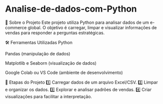 # Analise-de-dados-com-Python

📌 Sobre o Projeto
Este projeto utiliza Python para analisar dados de um e-commerce global. O objetivo é carregar, limpar e visualizar informações de vendas para responder a perguntas estratégicas.

🛠 Ferramentas Utilizadas
Python

Pandas (manipulação de dados)

Matplotlib e Seaborn (visualização de dados)

Google Colab ou VS Code (ambiente de desenvolvimento)

🎯 Etapas do Projeto
1️⃣ Carregar dados de um arquivo Excel/CSV. 2️⃣ Limpar e organizar os dados. 3️⃣ Explorar e analisar padrões de vendas. 4️⃣ Criar visualizações para facilitar a interpretação.
